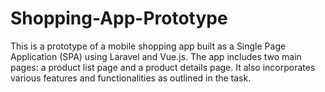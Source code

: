 # Shopping-App-Prototype
 This is a prototype of a mobile shopping app built as a Single Page Application (SPA) using Laravel and Vue.js. The app includes two main pages: a product list page and a product details page. It also incorporates various features and functionalities as outlined in the task.
